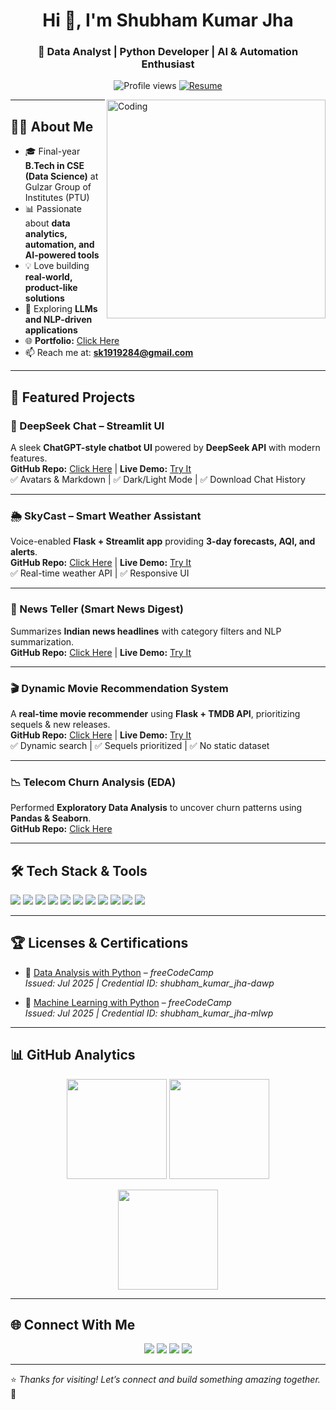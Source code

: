 <h1 align="center">Hi 👋, I'm Shubham Kumar Jha</h1>
<h3 align="center">🚀 Data Analyst | Python Developer | AI & Automation Enthusiast</h3>

<p align="center"> 
  <img src="https://komarev.com/ghpvc/?username=Shubham1919284&label=Profile%20Views&color=blueviolet&style=flat-square" alt="Profile views" />
  <a href="https://drive.google.com/file/d/1yAZAmtbdaEZBUVND5y87spD0QO3PgYc4/view?usp=sharing" target="_blank">
    <img src="https://img.shields.io/badge/📄_View_Resume-blue?style=for-the-badge&logo=googledrive" alt="Resume" />
  </a>
</p>

<img align="right" alt="Coding" width="350" src="https://cdn.dribbble.com/users/1162077/screenshots/3848914/programmer.gif" />

---

## 👨‍💻 About Me
- 🎓 Final-year **B.Tech in CSE (Data Science)** at Gulzar Group of Institutes (PTU)  
- 📊 Passionate about **data analytics, automation, and AI-powered tools**  
- 💡 Love building **real-world, product-like solutions**  
- 🧠 Exploring **LLMs and NLP-driven applications**  
- 🌐 **Portfolio:** [Click Here](https://shubham1919284.github.io/Portfolio/)  
- 📫 Reach me at: **sk1919284@gmail.com**  

---

## 💼 Featured Projects

### 🤖 DeepSeek Chat – Streamlit UI  
A sleek **ChatGPT-style chatbot UI** powered by **DeepSeek API** with modern features.  
**GitHub Repo:** [Click Here](https://github.com/Shubham1919284/ChatBot) | **Live Demo:** [Try It](https://chatbot-sk.streamlit.app/)  
✅ Avatars & Markdown | ✅ Dark/Light Mode | ✅ Download Chat History  

---

### 🌦 SkyCast – Smart Weather Assistant  
Voice-enabled **Flask + Streamlit app** providing **3-day forecasts, AQI, and alerts**.  
**GitHub Repo:** [Click Here](https://github.com/Shubham1919284/skycast) | **Live Demo:** [Try It](https://weatherteller-sk.streamlit.app/)  
✅ Real-time weather API | ✅ Responsive UI  

---

### 📰 News Teller (Smart News Digest)  
Summarizes **Indian news headlines** with category filters and NLP summarization.  
**GitHub Repo:** [Click Here](https://github.com/Shubham1919284/News_Teller) | **Live Demo:** [Try It](https://newsteller-sk.streamlit.app/)  

---

### 🎬 Dynamic Movie Recommendation System  
A **real-time movie recommender** using **Flask + TMDB API**, prioritizing sequels & new releases.  
**GitHub Repo:** [Click Here](https://github.com/Shubham1919284/Movie_Recommendation_System) | **Live Demo:** [Try It](https://movierecommendation-sk.streamlit.app/)  
✅ Dynamic search | ✅ Sequels prioritized | ✅ No static dataset  

---

### 📉 Telecom Churn Analysis (EDA)  
Performed **Exploratory Data Analysis** to uncover churn patterns using **Pandas & Seaborn**.  
**GitHub Repo:** [Click Here](https://github.com/Shubham1919284/Telecom-Churn-Analysis)  

---

## 🛠 Tech Stack & Tools
<p align="left">
  <a href="https://www.python.org/" target="_blank"><img src="https://img.shields.io/badge/Python-3670A0?style=flat&logo=python&logoColor=white" /></a>
  <a href="https://flask.palletsprojects.com/" target="_blank"><img src="https://img.shields.io/badge/Flask-000000?style=flat&logo=flask&logoColor=white" /></a>
  <a href="https://streamlit.io/" target="_blank"><img src="https://img.shields.io/badge/Streamlit-FF4B4B?style=flat&logo=streamlit&logoColor=white" /></a>
  <a href="https://pandas.pydata.org/" target="_blank"><img src="https://img.shields.io/badge/Pandas-150458?style=flat&logo=pandas&logoColor=white" /></a>
  <a href="https://seaborn.pydata.org/" target="_blank"><img src="https://img.shields.io/badge/Seaborn-16A085?style=flat&logo=python&logoColor=white" /></a>
  <a href="https://scikit-learn.org/" target="_blank"><img src="https://img.shields.io/badge/Scikit--Learn-F7931E?style=flat&logo=scikit-learn&logoColor=white" /></a>
  <a href="https://plotly.com/" target="_blank"><img src="https://img.shields.io/badge/Plotly-D11A47?style=flat&logo=plotly&logoColor=white" /></a>
  <a href="https://www.mysql.com/" target="_blank"><img src="https://img.shields.io/badge/MySQL-00758F?style=flat&logo=mysql&logoColor=white" /></a>
  <a href="https://developer.mozilla.org/en-US/docs/Web/HTML" target="_blank"><img src="https://img.shields.io/badge/HTML5-E34F26?style=flat&logo=html5&logoColor=white" /></a>
  <a href="https://isocpp.org/" target="_blank"><img src="https://img.shields.io/badge/C++-00599C?style=flat&logo=c%2B%2B&logoColor=white" /></a>
  <a href="https://en.cppreference.com/w/c" target="_blank"><img src="https://img.shields.io/badge/C-00599C?style=flat&logo=c&logoColor=white" /></a>
</p>

---

## 🏆 Licenses & Certifications
- 🏅 [Data Analysis with Python](https://www.freecodecamp.org/certification/shubham_kumar_jha/data-analysis-with-python-v7) – *freeCodeCamp*  
  *Issued: Jul 2025 | Credential ID: shubham_kumar_jha-dawp*  

- 🏅 [Machine Learning with Python](https://www.freecodecamp.org/certification/shubham_kumar_jha/machine-learning-with-python-v8) – *freeCodeCamp*  
  *Issued: Jul 2025 | Credential ID: shubham_kumar_jha-mlwp*  

---

## 📊 GitHub Analytics
<p align="center">
  <img src="https://github-readme-stats.vercel.app/api?username=Shubham1919284&show_icons=true&theme=tokyonight" height="160"/>
  <img src="https://github-readme-stats.vercel.app/api/top-langs/?username=Shubham1919284&layout=compact&theme=tokyonight" height="160"/>
</p>

<p align="center">
  <img src="https://github-readme-streak-stats.herokuapp.com?user=Shubham1919284&theme=tokyonight" height="160"/>
</p>

---

## 🌐 Connect With Me
<p align="center">
  <a href="mailto:sk1919284@gmail.com"><img src="https://img.shields.io/badge/Gmail-D14836?style=for-the-badge&logo=gmail&logoColor=white"/></a>
  <a href="https://www.linkedin.com/in/shubham-kumar-jha-1a2b3c"><img src="https://img.shields.io/badge/LinkedIn-0077B5?style=for-the-badge&logo=linkedin&logoColor=white"/></a>
  <a href="https://github.com/Shubham1919284"><img src="https://img.shields.io/badge/GitHub-181717?style=for-the-badge&logo=github&logoColor=white"/></a>
  <a href="https://www.instagram.com/_shubham_kumar_jha/"><img src="https://img.shields.io/badge/Instagram-E4405F?style=for-the-badge&logo=instagram&logoColor=white"/></a>
</p>

---

⭐ *Thanks for visiting! Let’s connect and build something amazing together.* 🚀
